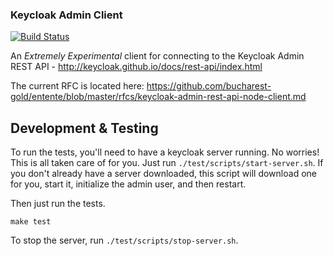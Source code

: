 ### Keycloak Admin Client

[![Build Status](https://travis-ci.org/bucharest-gold/keycloak-admin-client.svg?branch=master)](https://travis-ci.org/bucharest-gold/keycloak-admin-client)

An _Extremely Experimental_ client for connecting to the Keycloak Admin REST API - http://keycloak.github.io/docs/rest-api/index.html

The current RFC is located here: https://github.com/bucharest-gold/entente/blob/master/rfcs/keycloak-admin-rest-api-node-client.md

## Development & Testing

To run the tests, you'll need to have a keycloak server running. No worries!
This is all taken care of for you. Just run `./test/scripts/start-server.sh`.
If you don't already have a server downloaded, this script will download one
for you, start it, initialize the admin user, and then restart.

Then just run the tests.

    make test

To stop the server, run `./test/scripts/stop-server.sh`.
